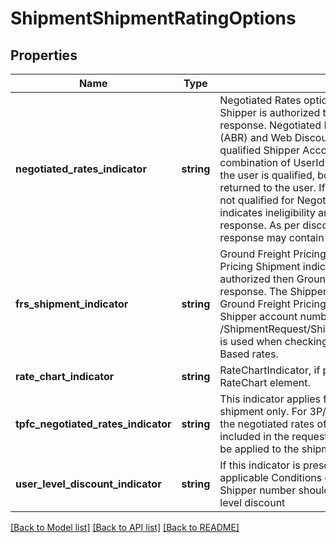 # ShipmentShipmentRatingOptions

## Properties
Name | Type | Description | Notes
------------ | ------------- | ------------- | -------------
**negotiated_rates_indicator** | **string** | Negotiated Rates option indicator. If the indicator is present and the Shipper is authorized then Negotiated Rates should be returned in the response.  Negotiated Rates are of two types Account Based Rates (ABR) and Web Discount Rates. Negotiated Rates are only returned for qualified Shipper Account Numbers.   Eligibility is determined using the combination of UserId and the Shipper&#x27;s Shipper Account Number. If the user is qualified, both Published rates and Negotiated rates are returned to the user. If the UserId and Shipper Account   Number are not qualified for Negotiated rates, a warning message is returned that indicates ineligibility and only the Published rates are returned in the response. As per discount eligibility of user, negotiated rates in the response may contain ABR or Web discount rates. | [optional] 
**frs_shipment_indicator** | **string** | Ground Freight Pricing Rates option indicator. If the Ground Freight Pricing Shipment indicator is enabled and Shipper number is authorized then Ground Freight Pricing rates should be returned in the response.  The Shipper account number must be qualified to receive Ground Freight Pricing Density Based Shipment rates. Only the Shipper account number taken from /ShipmentRequest/Shipment/FRSPaymentInformation/AccountNumber is used when checking qualification for Ground Freight Pricing Density Based rates. | [optional] 
**rate_chart_indicator** | **string** | RateChartIndicator, if present in request, response will contain RateChart element. | [optional] 
**tpfc_negotiated_rates_indicator** | **string** | This indicator applies for a third party (3P) / Freight collect (FC) shipment only.   For 3P/FC shipment if the shipper wishes to request for the negotiated rates of the third party then this indicator should be included in the request.   If authorized the 3P/FC negotiated rates will be applied to the shipment and rates will be returned in response. | [optional] 
**user_level_discount_indicator** | **string** | If this indicator is present user level discount will be applied to rates if applicable  Conditions checked: This indicator should be present Shipper number should not be present User should be eligible for user level discount | [optional] 

[[Back to Model list]](../../README.md#documentation-for-models) [[Back to API list]](../../README.md#documentation-for-api-endpoints) [[Back to README]](../../README.md)


